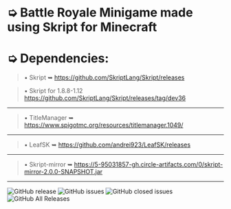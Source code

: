 # ➭ Battle Royale Minigame made using Skript for Minecraft

# ➭ Dependencies:
> ▪ Skript ➥ https://github.com/SkriptLang/Skript/releases

> ▪ Skript for 1.8.8-1.12 https://github.com/SkriptLang/Skript/releases/tag/dev36
***
> ▪ TitleManager ➥ https://www.spigotmc.org/resources/titlemanager.1049/
***
> ▪ LeafSK ➥ https://github.com/andrei923/LeafSK/releases
***
> ▪ Skript-mirror ➥ https://5-95031857-gh.circle-artifacts.com/0/skript-mirror-2.0.0-SNAPSHOT.jar
***

![GitHub release](https://img.shields.io/github/release/andrei923/LeafBattleRoyale.svg?style=for-the-badge)
![GitHub issues](https://img.shields.io/github/issues-raw/andrei923/LeafBattleRoyale.svg?style=for-the-badge)
![GitHub closed issues](https://img.shields.io/github/issues-closed-raw/andrei923/LeafBattleRoyale.svg?style=for-the-badge)
![GitHub All Releases](https://img.shields.io/github/downloads/andrei923/LeafBattleRoyale/total.svg?style=for-the-badge)
